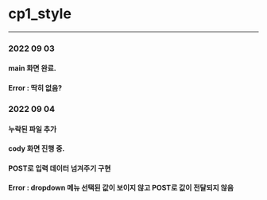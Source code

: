 # cp1_style

---

### 2022 09 03

#### main 화면 완료.

#### Error : 딱히 없음?

### 2022 09 04

#### 누락된 파일 추가

#### cody 화면 진행 중.

#### POST로 입력 데이터 넘겨주기 구현

#### Error : dropdown 메뉴 선택된 값이 보이지 않고 POST로 값이 전달되지 않음
